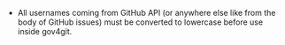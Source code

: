 
- All usernames coming from GitHub API (or anywhere else like from the body of GitHub issues) must be converted to lowercase before use inside gov4git.